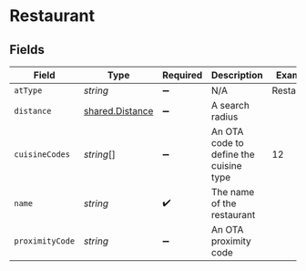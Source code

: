 # Restaurant


## Fields

| Field                                                     | Type                                                      | Required                                                  | Description                                               | Example                                                   |
| --------------------------------------------------------- | --------------------------------------------------------- | --------------------------------------------------------- | --------------------------------------------------------- | --------------------------------------------------------- |
| `atType`                                                  | *string*                                                  | :heavy_minus_sign:                                        | N/A                                                       | Restaurant                                                |
| `distance`                                                | [shared.Distance](../../../sdk/models/shared/distance.md) | :heavy_minus_sign:                                        | A search radius                                           |                                                           |
| `cuisineCodes`                                            | *string*[]                                                | :heavy_minus_sign:                                        | An OTA code to define the cuisine type                    | 12                                                        |
| `name`                                                    | *string*                                                  | :heavy_check_mark:                                        | The name of the restaurant                                |                                                           |
| `proximityCode`                                           | *string*                                                  | :heavy_minus_sign:                                        | An OTA proximity code                                     |                                                           |